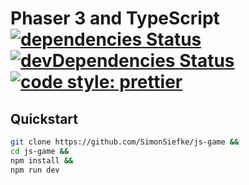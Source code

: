 # Phaser 3 and TypeScript [![dependencies Status](https://img.shields.io/david/SimonSiefke/js-game.svg)](https://david-dm.org/SimonSiefke/js-game) [![devDependencies Status](https://img.shields.io/david/dev/SimonSiefke/js-game.svg)](https://david-dm.org/SimonSiefke/js-game?type=dev) [![code style: prettier](https://img.shields.io/badge/code_style-prettier-ff69b4.svg?style=flat-square)](https://github.com/prettier/prettier)

## Quickstart

```bash
git clone https://github.com/SimonSiefke/js-game &&
cd js-game &&
npm install &&
npm run dev
```
